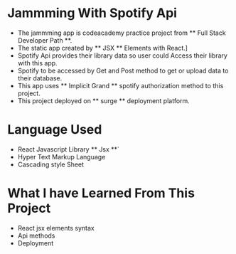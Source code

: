 # Jammming With Spotify Api
- The jammming app is codeacademy practice project from ** Full Stack Developer Path **.
- The static  app created by ** JSX ** Elements with React.]
- Spotify Api provides their library data so user could Access their library with this app.
- Spotify to be accessed by Get and Post method to get or upload data to their database.
- This app uses ** Implicit Grand ** spotify  authorization method to this project. 
- This project deployed on ** surge ** deployment platform.
# Language Used
- React Javascript Library ** Jsx **`
- Hyper Text Markup Language
- Cascading style Sheet

# What I have Learned From This Project 
- React jsx elements syntax
- Api methods
- Deployment
